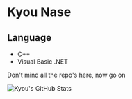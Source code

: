 # Kyou Nase

## Language
* C++
* Visual Basic .NET

Don't mind all the repo's here, now go on

![Kyou's GitHub Stats](https://github-readme-stats.vercel.app/api?username=kyou-nase&theme=aura&show_icons=true)
